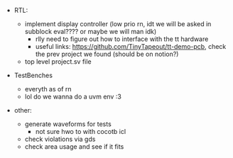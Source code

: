 - RTL:
    - implement display controller (low prio rn, idt we will be asked in subblock eval???? or maybe we will man idk)
        - rlly need to figure out how to interface with the tt hardware
        - useful links: https://github.com/TinyTapeout/tt-demo-pcb, check the prev project we found (should be on notion?)
    -  top level project.sv file
- TestBenches
    - everyth as of rn
    - lol do we wanna do a uvm env :3

- other:
    - generate waveforms for tests
        - not sure hwo to with cocotb icl
    - check violations via gds
    - check area usage and see if it fits